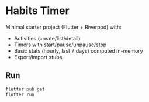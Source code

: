 # Habits Timer

Minimal starter project (Flutter + Riverpod) with:
- Activities (create/list/detail)
- Timers with start/pause/unpause/stop
- Basic stats (hourly, last 7 days) computed in-memory
- Export/import stubs

## Run
```bash
flutter pub get
flutter run
```
